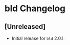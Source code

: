 <!-- Keep a Changelog guide -> https://keepachangelog.com -->

# bld Changelog

## [Unreleased]
- Initial release for `bld` 2.0.1.
